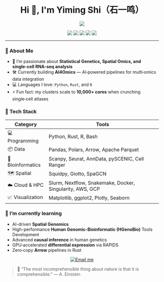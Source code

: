 <h1 align="center">Hi 👋, I'm Yiming Shi（石一鸣）</h1>
<p align="center">
  <img src="https://readme-typing-svg.herokuapp.com?color=F79A00&center=true&vCenter=true&lines=Bioinformatician+%7C+AI4Omics+Developer;Statistical+Genetics+%26+Spatial+Multi‑omics;High‑Performance+Computing+Enthusiast" />
</p>

<p align="center">
  <img src="https://img.shields.io/badge/Python-3776AB?style=for-the-badge&logo=python&logoColor=white" />
  <img src="https://img.shields.io/badge/R-276DC3?style=for-the-badge&logo=r&logoColor=white" />
  <img src="https://img.shields.io/badge/Rust-000000?style=for-the-badge&logo=rust&logoColor=white" />
  <img src="https://img.shields.io/badge/Linux-FCC624?style=for-the-badge&logo=linux&logoColor=black" />
  <img src="https://img.shields.io/badge/AWS-232F3E?style=for-the-badge&logo=amazon-aws&logoColor=white" />
</p>

---

### 🚀 About Me

* 🔬 I’m passionate about **Statistical Genetics, Spatial Omics, and single‑cell RNA‑seq analysis**
* 🛠️ Currently building **AI4Omics** — AI‑powered pipelines for multi‑omics data integration
* 💻 Languages I love: `Python`, `Rust`, and `R`
* ⚡ Fun fact: my clusters scale to **10,000+ cores** when crunching single‑cell atlases

### 🧰 Tech Stack

| Category          | Tools                                                     |
| ----------------- | --------------------------------------------------------- |
| 💻 Programming    | Python, Rust, R, Bash                                     |
| 📦 Data           | Pandas, Polars, Arrow, Apache Parquet                     |
| 🧬 Bioinformatics | Scanpy, Seurat, AnnData, pySCENIC, Cell Ranger            |
| 🗺️ Spatial       | Squidpy, Giotto, SpaGCN                                   |
| ☁️ Cloud & HPC    | Slurm, Nextflow, Snakemake, Docker, Singularity, AWS, GCP |
| 📈 Visualization  | Matplotlib, ggplot2, Plotly, Seaborn                      |

### 🌱 I’m currently learning

* AI-driven **Spatial Genomics**
* High-performance **Human Genomic-Bioinformatic (HGenoBio)** Tools Development
* Advanced **causal inference** in human genetics
* GPU‑accelerated **differential expression** via RAPIDS
* Zero‑copy **Arrow** pipelines in Rust

<!-- 🤝 Connect with Me -->
<p align="center">
  <a href="mailto:yimingshiww@gmail.com">
    <img src="https://img.shields.io/badge/email-EA4335?style=for-the-badge&logo=gmail&logoColor=white" alt="Email me" />
  </a>
</p>

> 📖 “The most incomprehensible thing about nature is that it is comprehensible.” — A. Einstein

</div>
